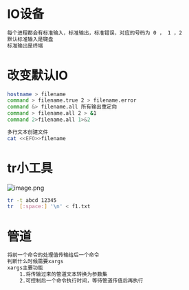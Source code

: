 # IO设备
```bash
每个进程都会有标准输入，标准输出，标准错误，对应的号码为 0 ， 1 ，2
默认标准输入是键盘
标准输出是终端
```
# 改变默认IO
```bash
hostname > filename 
command > filename.true 2 > filename.error
command &> filename.all 所有输出重定向
command > filename.all 2 > &1 
command 2>filename.all 1>&2

多行文本创建文件
cat <<EFO>>filename

```
# tr小工具
![image.png](https://lvyusen-1316126434.cos.ap-guangzhou.myqcloud.com/images/202412070528332.png?imageSlim)
```bash
tr -t abcd 12345
tr  [:space:] '\n' < f1.txt
```
# 管道
```bash
将前一个命令的处理值传输给后一个命令
判断什么时候需要xargs
xargs主要功能
	1.将传输过来的管道文本转换为参数集
	2.可控制后一个命令执行时间，等待管道传值后再执行
```